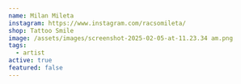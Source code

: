 ```yaml
---
name: Milan Mileta
instagram: https://www.instagram.com/racsomileta/
shop: Tattoo Smile
image: /assets/images/screenshot-2025-02-05-at-11.23.34 am.png
tags:
  - artist
active: true
featured: false
---
```

